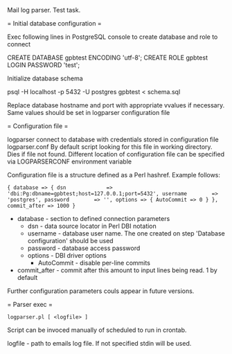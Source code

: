 Mail log parser. Test task.

= Initial database configuration =

Exec following lines in PostgreSQL console to create database and role to connect

CREATE DATABASE gpbtest ENCODING 'utf-8';
CREATE ROLE gpbtest LOGIN PASSWORD 'test';

Initialize database schema

psql -H localhost -p 5432 -U postgres gpbtest < schema.sql

Replace database hostname and port with appropriate vvalues if necessary.
Same values should be set in logparser configuration file

= Configuration file =

logparser connect to database with credentials stored in configuration file logparser.conf
By default script looking for this file in working directory. Dies if file not found.
Different location of configuration file can be specified via LOGPARSERCONF environment variable

Configuration file is a structure defined as a Perl hashref. Example follows:

`{
    database => {
        dsn             => 'dbi:Pg:dbname=gpbtest;host=127.0.0.1;port=5432',
        username        => 'postgres',
        password        => '',
        options => {
            AutoCommit => 0
        }
    },
    commit_after => 1000
}`

- database - section to defined connection parameters
  - dsn - data source locator in Perl DBI notation
  - username - database user name. The one created on step 'Database configuration' should be used
  - password - database access password
  - options - DBI driver options
    - AutoCommit - disable per-line commits
- commit_after - commit after this amount to input lines being read. 1 by default

Further configuration parameters couls appear in future versions.

= Parser exec =

`logparser.pl [ <logfile> ]`

Script can be invoced manually of scheduled to run in crontab.

logfile - path to emails log file. If not specified stdin will be used.

